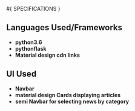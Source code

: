 #{ SPECIFICATIONS }

## Languages Used/Frameworks
* **python3.6**
* **pythonflask**
* **Material design cdn links**

 ## UI Used
 * **Navbar**
 * **material design Cards displaying articles**
 * **semi Navbar for selecting news by category**
